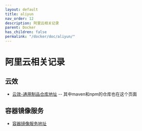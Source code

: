 ```yaml
---
layout: default
title: aliyun
nav_order: 12
description: 阿里云相关记录
parent: Docker
has_children: false
permalink: "/docker/doc/aliyun/"
---
```


# 阿里云相关记录

## 云效

- [云效-通用制品仓库地址](https://packages.aliyun.com/generic) -- 其中maven和npm的仓库也在这个页面

## 容器镜像服务

- [容器镜像服务地址](https://cr.console.aliyun.com/cn-zhangjiakou/instances)
